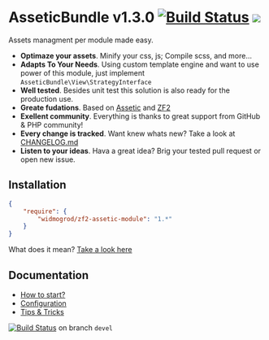 # AsseticBundle v1.3.0 [![Build Status](https://travis-ci.org/widmogrod/zf2-assetic-module.png?branch=master)](https://travis-ci.org/widmogrod/zf2-assetic-module) [![](http://stillmaintained.com/widmogrod/zf2-assetic-module.png)](http://stillmaintained.com/widmogrod/zf2-assetic-module)

Assets managment per module made easy.

  * **Optimaze your assets**. Minify your css, js; Compile scss, and more...
  * **Adapts To Your Needs**. Using custom template engine and want to use power of this module, just implement `AsseticBundle\View\StrategyInterface`
  * **Well tested**. Besides unit test this solution is also ready for the production use.
  * **Greate fudations**. Based on [Assetic](https://github.com/kriswallsmith/assetic) and [ZF2](https://github.com/zendframework/zf2)
  * **Exellent community**. Everything is thanks to great support from GitHub & PHP community!
  * **Every change is tracked**. Want knew whats new? Take a look at [CHANGELOG.md](https://github.com/widmogrod/zf2-assetic-module/blob/master/CHANGELOG.md)
  * **Listen to your ideas**. Hava a great idea? Brig your tested pull request or open new issue.


## Installation

``` json
{
    "require": {
        "widmogrod/zf2-assetic-module": "1.*"
    }
}
```

What does it mean? [Take a look here](http://getcomposer.org/doc/00-intro.md#introduction)

## Documentation

  * [How to start?](https://github.com/widmogrod/zf2-assetic-module/blob/master/docs/howto.md)
  * [Configuration](https://github.com/widmogrod/zf2-assetic-module/blob/master/docs/config.md)
  * [Tips & Tricks](https://github.com/widmogrod/zf2-assetic-module/blob/master/docs/tips.md)

[![Build Status](https://travis-ci.org/widmogrod/zf2-assetic-module.png?branch=devel)](https://travis-ci.org/widmogrod/zf2-assetic-module)  on branch `devel`